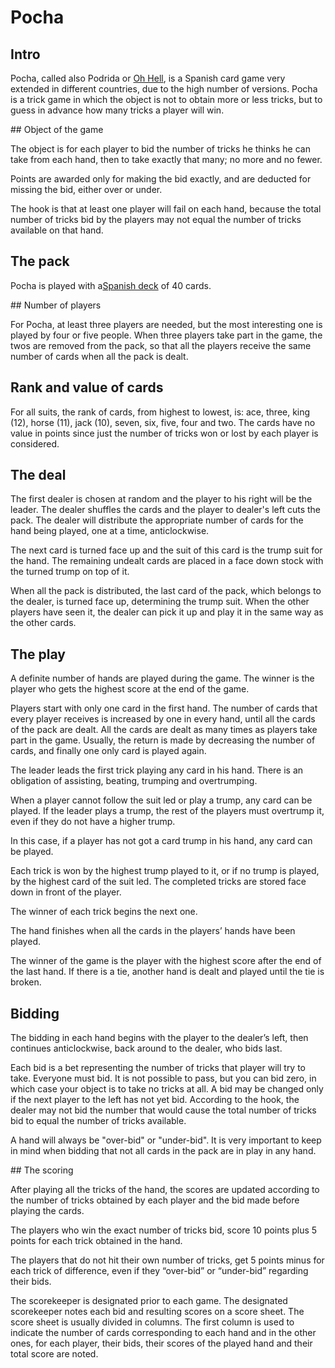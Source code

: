 # Pocha

## Intro

Pocha, called also Podrida or [Oh Hell](http://www.pagat.com/exact/ohhell.html), is a Spanish card game very extended in different countries, due to the high number of versions. Pocha is a trick game in which the object is not to obtain more or less tricks, but to guess in advance how many tricks a player will win.


## Object of the game

The object is for each player to bid the number of tricks he thinks he can take from each hand, then to take exactly that many; no more and no fewer. 

Points are awarded only for making the bid exactly, and are deducted for missing the bid, either over or
under.

The hook is that at least one player will fail on each hand, because the total number of tricks bid by the players may not equal the number of tricks available on that hand.

## The pack

Pocha is played with a[Spanish deck](https://en.wikipedia.org/wiki/Spanish_playing_cards) of 40 cards.

## Number of players

For Pocha, at least three players are needed, but the most interesting one is played by four or five people.
When three players take part in the game, the twos are removed from the pack, so that all the players receive the same number of cards when all the pack is dealt.

## Rank and value of cards

For all suits, the rank of cards, from highest to lowest, is: ace, three, king (12), horse (11), jack (10), seven, six, five, four and two.
The cards have no value in points since just the number of tricks won or lost by each player is considered.

## The deal

The first dealer is chosen at random and the player to his right will be the leader. The dealer shuffles the cards and the player to dealer's left cuts the pack. The dealer will distribute the appropriate number of cards for the hand being played, one at a time, anticlockwise. 

The next card is turned face up and the suit of this card is the trump suit for the hand. The remaining undealt cards are placed in a face down stock with the turned trump on top of it.

When all the pack is distributed, the last card of the pack, which belongs to the dealer, is turned face up, determining the trump suit. When the other players have seen it, the dealer can pick it up and play it in the same way as the other cards.

## The play

A definite number of hands are played during the game. The winner is the player who gets the highest score at the end of the game.

Players start with only one card in the first hand. The number of cards that every player receives is increased by one in every hand, until all the cards of the pack are dealt. All the cards are dealt as many times as players take part in the game. Usually, the
return is made by decreasing the number of cards, and finally one only card is played again.

The leader leads the first trick playing any card in his hand. There is an obligation of assisting, beating, trumping and overtrumping. 

When a player cannot follow the suit led or play a trump, any card can be played. If the leader plays a trump, the rest of the players must overtrump it, even if they do not have a higher trump. 

In this case, if a player has not got a card trump in his hand, any card can be played.

Each trick is won by the highest trump played to it, or if no trump is played, by the highest card of the suit led. The completed tricks are stored face down in front of the player. 

The winner of each trick begins the next one.

The hand finishes when all the cards in the players’ hands have been played.

The winner of the game is the player with the highest score after the end of the last hand. If there is a tie, another hand is dealt and played until the tie is broken.

## Bidding

The bidding in each hand begins with the player to the dealer’s left, then continues anticlockwise, back around to the dealer, who bids last. 

Each bid is a bet representing the number of tricks that player will try to take. Everyone must bid. It is not possible to pass, but you can bid zero, in which case your object is to take no tricks at all. A bid may be changed only if the next player to the left has not yet bid. According to the hook, the dealer may not bid the number that would cause the total number of tricks bid to equal the number of tricks available. 

A hand will always be "over-bid" or "under-bid". It is very important to keep in mind when
bidding that not all cards in the pack are in play in any hand.

## The scoring

After playing all the tricks of the hand, the scores are updated according to the number of tricks obtained by each player and the bid made before playing the cards. 

The players who win the exact number of tricks bid, score 10 points plus 5 points for each
trick obtained in the hand.

The players that do not hit their own number of tricks, get 5 points minus for each trick of difference, even if they “over-bid” or “under-bid” regarding their bids.

The scorekeeper is designated prior to each game. The designated scorekeeper notes each bid and resulting scores on a score sheet. The score sheet is usually divided in columns. The first column is used to indicate the number of cards corresponding to each hand and in the other ones, for each player, their bids, their scores of the played hand and their total score are noted.